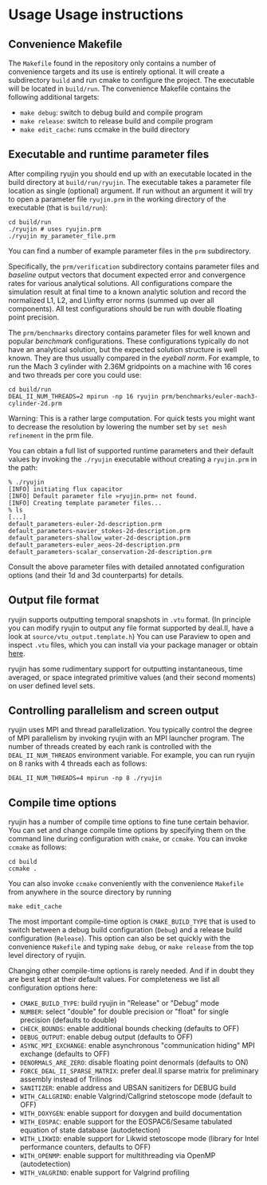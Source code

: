 Usage Usage instructions
========================

Convenience Makefile
--------------------

The `Makefile` found in the repository only contains a number of
convenience targets and its use is entirely optional. It will create a
subdirectory `build` and run cmake to configure the project. The executable
will be located in `build/run`. The convenience Makefile contains the
following additional targets:
  - `make debug`:  switch to debug build and compile program
  - `make release`:  switch to release build and compile program
  - `make edit_cache`:  runs ccmake in the build directory

Executable and runtime parameter files
--------------------------------------

After compiling ryujin you should end up with an executable located in the
build directory at `build/run/ryujin`. The executable takes a parameter
file location as single (optional) argument. If run without an argument it
will try to open a parameter file `ryujin.prm` in the working directory of
the executable (that is `build/run`):
```
cd build/run
./ryujin # uses ryujin.prm
./ryujin my_parameter_file.prm
```
You can find a number of example parameter files in the `prm` subdirectory.

Specifically, the `prm/verification` subdirectory contains parameter files
and <i>baseline</i> output vectors that document expected error and
convergence rates for various analytical solutions. All configurations
compare the simulation result at final time to a known analytic solution
and record the normalized L1, L2, and L\infty error norms (summed up over
all components). All test configurations should be run with double floating
point precision.

The `prm/benchmarks` directory contains parameter files for well known and
popular <i>benchmark</i> configurations. These configurations typically do
not have an analytical solution, but the expected solution structure is
well known. They are thus usually compared in the <i>eyeball norm</i>.
For example, to run the Mach 3 cylinder with 2.36M gridpoints on a machine
with 16 cores and two threads per core you could use:
```
cd build/run
DEAL_II_NUM_THREADS=2 mpirun -np 16 ryujin prm/benchmarks/euler-mach3-cylinder-2d.prm
```
Warning: This is a rather large computation. For quick tests you might want
to decrease the resolution by lowering the number set by `set mesh
refinement` in the prm file.

You can obtain a full list of supported runtime parameters and their
default values by invoking the `./ryujin` executable without creating a
`ryujin.prm` in the path:
```
% ./ryujin
[INFO] initiating flux capacitor
[INFO] Default parameter file »ryujin.prm« not found.
[INFO] Creating template parameter files...
% ls
[...]
default_parameters-euler-2d-description.prm
default_parameters-navier_stokes-2d-description.prm
default_parameters-shallow_water-2d-description.prm
default_parameters-euler_aeos-2d-description.prm
default_parameters-scalar_conservation-2d-description.prm
```
Consult the above parameter files with detailed annotated configuration
options (and their 1d and 3d counterparts) for details.

Output file format
------------------

ryujin supports outputting temporal snapshots in `.vtu` format. (In
principle you can modify ryujin to output any file format supported by
deal.II, have a look at `source/vtu_output.template.h`) You can use
Paraview to open and inspect `.vtu` files, which you can install via your
package manager or obtain [here](https://www.paraview.org/).

ryujin has some rudimentary support for outputting instantaneous, time
averaged, or space integrated primitive values (and their second moments)
on user defined level sets.

Controlling parallelism and screen output
-----------------------------------------

ryujin uses MPI and thread parallelization. You typically control the
degree of MPI parallelism by invoking ryujin with an MPI launcher program.
The number of threads created by each rank is controlled with the
`DEAL_II_NUM_THREADS` environment variable. For example, you can run ryujin
on 8 ranks with 4 threads each as follows:
```
DEAL_II_NUM_THREADS=4 mpirun -np 8 ./ryujin
```


Compile time options
--------------------

ryujin has a number of compile time options to fine tune certain behavior.
You can set and change compile time options by specifying them on the
command line during configuration with `cmake`, or `ccmake`. You can invoke
`ccmake` as follows:
```
cd build
ccmake .
```
You can also invoke `ccmake` conveniently with the convenience `Makefile`
from anywhere in the source directory by running
```
make edit_cache
```

The most important compile-time option is `CMAKE_BUILD_TYPE` that is used
to switch between a debug build configuration (`Debug`) and a release build
configuration (`Release`). This option can also be set quickly with the
convenience `Makefile` and typing `make debug`, or `make release` from the
top level directory of ryujin.

Changing other compile-time options is rarely needed. And if in doubt they
are best kept at their default values. For completeness we list all
configuration options here:
  - `CMAKE_BUILD_TYPE`: build ryujin in "Release" or "Debug" mode
  - `NUMBER`: select "double" for double precision or "float" for single precision (defaults to double)
  - `CHECK_BOUNDS`: enable additional bounds checking (defaults to OFF)
  - `DEBUG_OUTPUT`: enable debug output (defaults to OFF)
  - `ASYNC_MPI_EXCHANGE`: enable asynchronous "communication hiding" MPI exchange (defaults to OFF)
  - `DENORMALS_ARE_ZERO`: disable floating point denormals (defaults to ON)
  - `FORCE_DEAL_II_SPARSE_MATRIX`: prefer deal.II sparse matrix for preliminary assembly instead of Trilinos
  - `SANITIZER`: enable address and UBSAN sanitizers for DEBUG build
  - `WITH_CALLGRIND`: enable Valgrind/Callgrind stetoscope mode (default to OFF)
  - `WITH_DOXYGEN`: enable support for doxygen and build documentation
  - `WITH_EOSPAC`: enable support for the EOSPAC6/Sesame tabulated equation of state database (autodetection)
  - `WITH_LIKWID`: enable support for Likwid stetoscope mode (library for Intel performance counters, defaults to OFF)
  - `WITH_OPENMP`: enable support for multithreading via OpenMP (autodetection)
  - `WITH_VALGRIND`: enable support for Valgrind profiling
